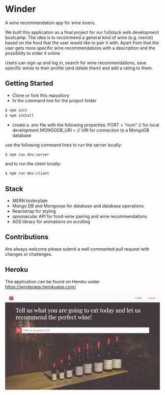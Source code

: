 # Winder
A wine recommendation app for wine lovers.

We built this application as a final project for our fullstack web development bootcamp. The idea is to recommend a general kind of wine (e.g. merlot) based on the food that the user would like to pair it with. Apart from that the user gets more specific wine recommendations with a description and the possibility to order it online.

Users can sign up and log in, search for wine recommendations, save specific wines to their profile (and delete them) and add a rating to them.

## Getting Started
- Clone or fork this repository
- In the command line for the project folder

```sh
$ npm init
$ npm install
```
- create a .env file with the following properties:
PORT = "num" // for local development
MONGODB_URI = // URI for connection to a MongoDB database

use the following command lines to run the server locally:
```sh
$ npm run dev:server
```
and to run the client locally:
```sh
$ npm run dev:client
```

## Stack
- MERN boilerplate
- Mongo DB and Mongoose for database and database operations
- Reactstrap for styling
- spoonacular API for food-wine pairing and wine recommendations
- AOS library for animations on scrolling

## Contributions
Are always welcome please submit a well commented pull request with changes or challenges.

## Heroku
The application can be found on Heroku under https://winderapp.herokuapp.com/

<img src='/screenshot.png'>